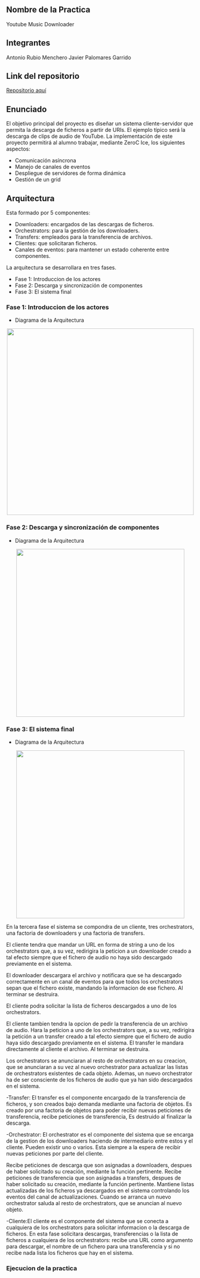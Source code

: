 
## Nombre de la Practica
Youtube Music Downloader

## Integrantes
 Antonio Rubio Menchero
 Javier Palomares Garrido

## Link del repositorio
[Repositorio aquí](https://github.com/4Paloms/RubioPalomares.git)

## Enunciado
El objetivo principal del proyecto es diseñar un sistema cliente-servidor que permita la descarga
de ficheros a partir de URIs. El ejemplo típico será la descarga de clips de audio de YouTube. La
implementación de este proyecto permitirá al alumno trabajar, mediante ZeroC Ice, los siguientes
aspectos:
- Comunicación asíncrona
- Manejo de canales de eventos
- Despliegue de servidores de forma dinámica
- Gestión de un grid

## Arquitectura
Esta formado por 5 componentes:
- Downloaders: encargados de las descargas de ficheros.
- Orchestrators: para la gestión de los downloaders.
- Transfers: empleados para la transferencia de archivos.
- Clientes: que solicitaran ficheros.
- Canales de eventos: para mantener un estado coherente entre componentes.

La arquitectura se desarrollara en tres fases.
* Fase 1: Introduccion de los actores
* Fase 2: Descarga y sincronización de componentes
* Fase 3: El sistema final

### Fase 1: Introduccion de los actores
* Diagrama de la Arquitectura
 <p align="center">
  <img width="500" height="500" src="https://github.com/4Paloms/RubioPalomares/blob/master/Fase1.png">
</p>

### Fase 2: Descarga y sincronización de componentes
* Diagrama de la Arquitectura
 <p align="center">
  <img width="450" height="450" src="https://github.com/4Paloms/RubioPalomares/blob/master/Fase2.png">
</p>

### Fase 3: El sistema final
  * Diagrama de la Arquitectura
 <p align="center">
  <img width="450" height="450" src="https://github.com/4Paloms/RubioPalomares/blob/master/Fase.png">
</p>
En la tercera fase el sistema se compondra de un cliente, tres orchestrators, una factoria de
downloaders y una factoria de transfers. 
  
El cliente tendra que mandar un URL en forma de string a
uno de los orchestrators que, a su vez, redirigira la peticion a un downloader creado a tal efecto
siempre que el fichero de audio no haya sido descargado previamente en el sistema.
  
El downloader descargara el archivo y notificara que se ha descargado correctamente en un canal de eventos para
que todos los orchestrators sepan que el fichero existe, mandando la informacion de ese fichero. Al
terminar se destruira.

El cliente podra solicitar la lista de ficheros descargados a uno de los orchestrators.

El cliente tambien tendra la opcion de pedir la transferencia de un archivo de audio. Hara
la peticion a uno de los orchestrators que, a su vez, redirigira la petición a un transfer creado a tal
efecto siempre que el fichero de audio haya sido descargado previamente en el sistema. El transfer
le mandara directamente al cliente el archivo. Al terminar se destruira.

Los orchestrators se anunciaran al resto de orchestrators en su creacion, que se anunciaran a su vez
al nuevo orchestrator para actualizar las listas de orchestrators existentes de cada objeto. Ademas,
un nuevo orchestrator ha de ser consciente de los ficheros de audio que ya han sido descargados en
el sistema.

-Transfer: El transfer es el componente encargado de la transferencia de ficheros, y son creados bajo
demanda mediante una factoria de objetos. Es creado por una factoria de objetos para poder recibir nuevas peticiones de transferencia, recibe peticiones de transferencia, Es destruido al finalizar la descarga.

-Orchestrator: El orchestrator es el componente del sistema que se encarga de la gestion de los downloaders
haciendo de intermediario entre estos y el cliente. Pueden existir uno o varios. Esta siempre a la espera de recibir nuevas    peticiones por parte del cliente.

Recibe peticiones de descarga que son asignadas a downloaders, despues de haber solicitado
su creación, mediante la función pertinente.
Recibe peticiones de transferencia que son asignadas a transfers, despues de haber solicitado
su creación, mediante la función pertinente.
Mantiene listas actualizadas de los ficheros ya descargados en el sistema controlando los eventos del canal de actualizaciones.
Cuando se arranca un nuevo orchestrator saluda al resto de orchestrators, que se anuncian al nuevo objeto.
	
-Cliente:El cliente es el componente del sistema que se conecta a cualquiera de los orchestrators para
solicitar informacion o la descarga de ficheros. En esta fase solicitara descargas, transferencias o
la lista de ficheros a cualquiera de los orchestrators: recibe una URL como argumento para
descargar, el nombre de un fichero para una transferencia y si no recibe nada lista los ficheros que
hay en el sistema.
   
### Ejecucion de la practica

 


